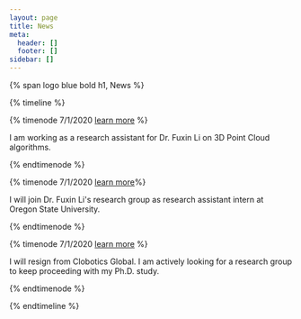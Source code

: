 ```yaml
---
layout: page
title: News
meta:
  header: []
  footer: []
sidebar: []
---
```


{% span logo blue bold h1, News %}

{% timeline %}

{% timenode 7/1/2020 [learn more](http://web.engr.oregonstate.edu/~lif/) %}

I am working as a research assistant for Dr. Fuxin Li on 3D Point Cloud algorithms. 

{% endtimenode %}

{% timenode 7/1/2020 [learn more](https://robotics.oregonstate.edu/)%}

I will join Dr. Fuxin Li's research group as research assistant intern at Oregon State University. 

{% endtimenode %}

{% timenode 7/1/2020 [learn more](https://weikunhan.github.io/blogs/stories_recording/wrote_before_deciding_to_proceed_my_phd_study/index.html) %}

I will resign from Clobotics Global. I am actively looking for a research group to keep proceeding with my Ph.D. study. 

{% endtimenode %}

{% endtimeline %}